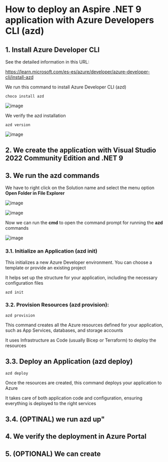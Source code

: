 # How to deploy an Aspire .NET 9 application with Azure Developers CLI (azd)

## 1. Install Azure Developer CLI

See the detailed information in this URL:

https://learn.microsoft.com/es-es/azure/developer/azure-developer-cli/install-azd

We run this command to install Azure Developer CLI (azd)

```
choco install azd
```

![image](https://github.com/user-attachments/assets/6b73786f-45b3-47ac-b471-47b461319b6d)

We verify the azd installation

```
azd version
```

![image](https://github.com/user-attachments/assets/aa03eec7-8c2e-4701-8ac9-70ba42ea8163)

## 2. We create the application with Visual Studio 2022 Community Edition and .NET 9



## 3. We run the azd commands

We have to right click on the Solution name and select the menu option **Open Folder in File Explorer**

![image](https://github.com/user-attachments/assets/529962f1-a57d-47cc-9a71-ec88cfe4a2c6)

![image](https://github.com/user-attachments/assets/fd817677-f95f-47a9-8f92-960f17f5abb5)

Now we can run the **cmd** to open the command prompt for running the **azd** commands

![image](https://github.com/user-attachments/assets/dc8e4237-d605-4a61-9c7d-20c877fb6496)

### 3.1. Initialize an Application (azd init)

This initializes a new Azure Developer environment. You can choose a template or provide an existing project

It helps set up the structure for your application, including the necessary configuration files

```
azd init
```



### 3.2. Provision Resources (azd provision):

```
azd provision
```

This command creates all the Azure resources defined for your application, such as App Services, databases, and storage accounts

It uses Infrastructure as Code (usually Bicep or Terraform) to deploy the resources

## 3.3. Deploy an Application (azd deploy)

```
azd deploy
```

Once the resources are created, this command deploys your application to Azure

It takes care of both application code and configuration, ensuring everything is deployed to the right services

## 3.4. (OPTINAL) we run azd up"



## 4. We verify the deployment in Azure Portal



## 5. (OPTIONAL) We can create 


